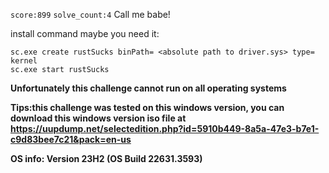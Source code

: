 `score:899` `solve_count:4`
Call me babe!

install command maybe you need it:

```
sc.exe create rustSucks binPath= <absolute path to driver.sys> type= kernel
sc.exe start rustSucks
```

**Unfortunately this challenge cannot run on all operating systems**

**Tips:this challenge was tested on this windows version, you can download this windows version iso file at https://uupdump.net/selectedition.php?id=5910b449-8a5a-47e3-b7e1-c9d83bee7c21&pack=en-us**

**OS info: Version 23H2 (OS Build 22631.3593)**
